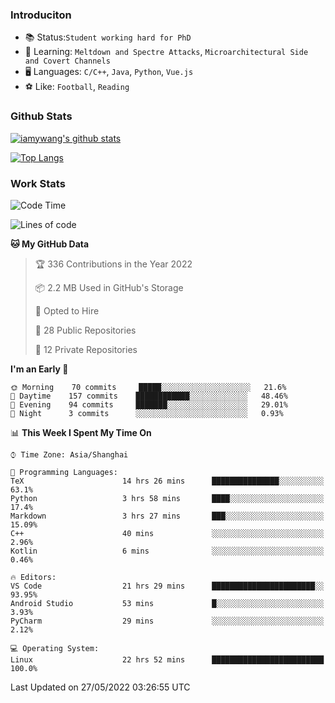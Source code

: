 ### Introduciton

- 📚 Status:`Student working hard for PhD`
- 🔎 Learning: `Meltdown and Spectre Attacks`, `Microarchitectural Side and Covert Channels`
- 🖥️ Languages: `C/C++`, `Java`, `Python`, `Vue.js`
- ⚽ Like: `Football`, `Reading`

### Github Stats

[![iamywang's github stats](https://github-readme-stats.vercel.app/api?username=iamywang&count_private=true&show_icons=true)]()

[![Top Langs](https://github-readme-stats.vercel.app/api/top-langs/?username=iamywang&layout=compact)]()

### Work Stats

<!--START_SECTION:waka-->
![Code Time](http://img.shields.io/badge/Code%20Time-356%20hrs%205%20mins-blue)

![Lines of code](https://img.shields.io/badge/From%20Hello%20World%20I%27ve%20Written--40%20Thousand%20lines%20of%20code-blue)

**🐱 My GitHub Data** 

> 🏆 336 Contributions in the Year 2022
 > 
> 📦 2.2 MB Used in GitHub's Storage 
 > 
> 💼 Opted to Hire
 > 
> 📜 28 Public Repositories 
 > 
> 🔑 12 Private Repositories  
 > 
**I'm an Early 🐤** 

```text
🌞 Morning    70 commits     █████░░░░░░░░░░░░░░░░░░░░   21.6% 
🌆 Daytime    157 commits    ████████████░░░░░░░░░░░░░   48.46% 
🌃 Evening    94 commits     ███████░░░░░░░░░░░░░░░░░░   29.01% 
🌙 Night      3 commits      ░░░░░░░░░░░░░░░░░░░░░░░░░   0.93%

```


📊 **This Week I Spent My Time On** 

```text
⌚︎ Time Zone: Asia/Shanghai

💬 Programming Languages: 
TeX                      14 hrs 26 mins      ███████████████░░░░░░░░░░   63.1% 
Python                   3 hrs 58 mins       ████░░░░░░░░░░░░░░░░░░░░░   17.4% 
Markdown                 3 hrs 27 mins       ███░░░░░░░░░░░░░░░░░░░░░░   15.09% 
C++                      40 mins             ░░░░░░░░░░░░░░░░░░░░░░░░░   2.96% 
Kotlin                   6 mins              ░░░░░░░░░░░░░░░░░░░░░░░░░   0.46%

🔥 Editors: 
VS Code                  21 hrs 29 mins      ███████████████████████░░   93.95% 
Android Studio           53 mins             █░░░░░░░░░░░░░░░░░░░░░░░░   3.93% 
PyCharm                  29 mins             ░░░░░░░░░░░░░░░░░░░░░░░░░   2.12%

💻 Operating System: 
Linux                    22 hrs 52 mins      █████████████████████████   100.0%

```


 Last Updated on 27/05/2022 03:26:55 UTC
<!--END_SECTION:waka-->

